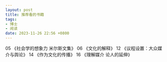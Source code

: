 ```yaml
---
layout: post
title: 推荐看的书籍
tags:
- 博士
- 阅读
date: 2023-11-26 22:56 +0800
---
```


05 《社会学的想象力 米尔斯文集》
06 《文化的解释》
12 《议程设置：大众媒介与舆论》
14 《作为文化的传播》
16 《理解媒介 论人的延伸》